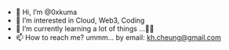- 👋 Hi, I’m @0xkuma
- 👀 I’m interested in Cloud, Web3, Coding
- 🌱 I’m currently learning a lot of things ...👨‍🏫
- 📫 How to reach me? ummm... by email: kh.cheung@gmail.com

<!---
0xkuma/0xkuma is a ✨ special ✨ repository because its `README.md` (this file) appears on your GitHub profile.
You can click the Preview link to take a look at your changes.
--->
